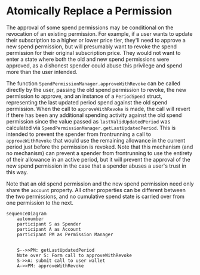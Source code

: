 # Atomically Replace a Permission

The approval of some spend permissions may be conditional on the revocation of an existing permission. For example, if a user wants to update their subscription to a higher or lower price tier, they'll need to approve a new spend permission, but will presumably want to revoke the spend permission for their original subscription price. They would not want to enter a state where both the old and new spend
permissions were approved, as a dishonest spender could abuse this privilege and spend more than the user intended.

The function `SpendPermissionManager.approveWithRevoke` can be called directly by the user, passing the old spend permission to revoke,
the new permission to approve, and an instance of a `PeriodSpend` struct, representing the last updated period
spend against the old spend permission. When the call to `approveWithRevoke` is made, the call will revert if there has been any additional spending activity against the old spend permission since the value passed as `lastValidUpdatedPeriod` was calculated via `SpendPermissionManager.getLastUpdatedPeriod`. This is intended to prevent the spender from frontrunning a call to `approveWithRevoke`
that would use the remaining allowance in the current period just before the permission is revoked. Note that this mechanism (and no mechanism) can prevent a spender from frontrunning to use the entirety of their allowance in an active period, but it will prevent the
approval of the new spend permission in the case that a spender abuses a user's trust in this way.

Note that an old spend permission and the new spend permission need only share the `account` property. All other properties can be
different between the two permissions, and no cumulative spend state is carried over from one permission to the next.

```mermaid
sequenceDiagram
    autonumber
    participant S as Spender
    participant A as Account
    participant PM as Permission Manager


    S-->>PM: getLastUpdatedPeriod
    Note over S: Form call to approveWithRevoke
    S->>A: submit call to user wallet
    A->>PM: approveWithRevoke
```
